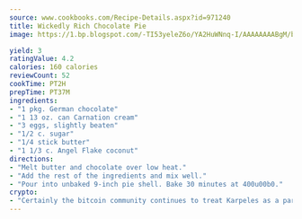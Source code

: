 ```yaml
---
source: www.cookbooks.com/Recipe-Details.aspx?id=971240
title: Wickedly Rich Chocolate Pie
image: https://1.bp.blogspot.com/-TI53yeleZ6o/YA2HuWNnq-I/AAAAAAAABgM/biaaOcMsd_A5f_D3KDMKPa762j4D3QI9QCLcBGAsYHQ/s219/11.png

yield: 3
ratingValue: 4.2
calories: 160 calories
reviewCount: 52
cookTime: PT2H
prepTime: PT37M
ingredients:
- "1 pkg. German chocolate"
- "1 13 oz. can Carnation cream"
- "3 eggs, slightly beaten"
- "1/2 c. sugar"
- "1/4 stick butter"
- "1 1/3 c. Angel Flake coconut"
directions:
- "Melt butter and chocolate over low heat."
- "Add the rest of the ingredients and mix well."
- "Pour into unbaked 9-inch pie shell. Bake 30 minutes at 400u00b0."
crypto:
- "Certainly the bitcoin community continues to treat Karpeles as a pariah."
---
```

